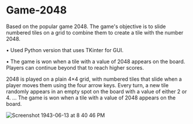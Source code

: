 # Game-2048
Based on the popular game 2048. The game's objective is to slide numbered tiles on a grid to combine them to create a tile with the number 2048.

• Used Python version that uses TKinter for GUI.

• The game is won when a tile with a value of 2048 appears on the board. Players can continue beyond that
to reach higher scores.

2048 is played on a plain 4×4 grid, with numbered tiles that slide when a player moves them using the four arrow keys. Every turn, a new tile randomly appears in an empty spot on the board with a value of either 2 or 4. ... The game is won when a tile with a value of 2048 appears on the board.

![Screenshot 1943-06-13 at 8 40 46 PM](https://user-images.githubusercontent.com/85367888/132099267-d5b5794f-0ca2-4faa-9da5-ab5d3e09842f.png)

